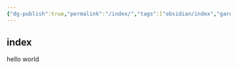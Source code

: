 ```yaml
---
{"dg-publish":true,"permalink":"/index/","tags":["obsidian/index","gardenEntry","gardenEntry","gardenEntry"]}
---
```


## index

hello world